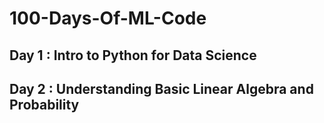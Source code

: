 <H1>100-Days-Of-ML-Code

<H2> Day 1 : Intro to Python for Data Science
  
<H2> Day 2 : Understanding Basic Linear Algebra and Probability
